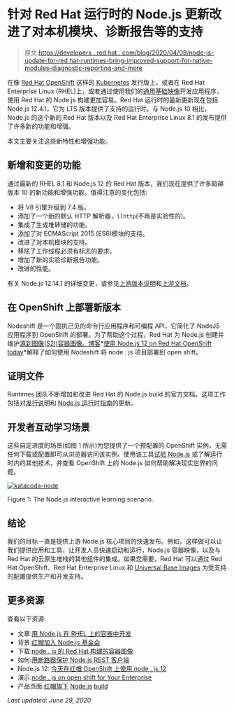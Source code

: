 # 针对 Red Hat 运行时的 Node.js 更新改进了对本机模块、诊断报告等的支持

> 原文:[https://developers . red hat . com/blog/2020/04/09/node-js-update-for-red hat-runtimes-bring-improved-support-for-native-modules-diagnostic-reporting-and-more](https://developers.redhat.com/blog/2020/04/09/node-js-update-for-red-hat-runtimes-brings-improved-support-for-native-modules-diagnostic-reporting-and-more)

在像 [Red Hat OpenShift](https://www.openshift.com/) 这样的 [Kubernetes](https://developers.redhat.com/topics/kubernetes/) 发行版上，或者在 Red Hat Enterprise Linux (RHEL)上，或者通过使用我们的[通用基础映像](https://developers.redhat.com/blog/category/ubi/)开发应用程序，使用 Red Hat 的 Node.js 构建更加容易。Red Hat 运行时的最新更新现在包括 Node.js 12.4.1，它为 LTS 版本提供了支持的运行时。与 Node.js 10 相比，Node.js 的这个新的 Red Hat 版本以及 Red Hat Enterprise Linux 8.1 的发布提供了许多新的功能和增强。

本文主要关注这些新特性和增强功能。

## 新增和变更的功能

通过最新的 RHEL 8.1 和 Node.js 12 的 Red Hat 版本，我们现在提供了许多超越版本 10 的新功能和增强功能。值得注意的变化包括:

*   将 V8 引擎升级到 7.4 版。
*   添加了一个新的默认 HTTP 解析器，`llhttp`(不再是实验性的)。
*   集成了生成堆转储的功能。
*   添加了对 ECMAScript 2015 (ES6)模块的支持。
*   改进了对本机模块的支持。
*   移除了工作线程必须有标志的要求。
*   增加了新的实验诊断报告功能。
*   改进的性能。

有关 Node.js 12.14.1 的详细变更，请参见[上游版本说明](https://nodejs.org/en/blog/release/v12.14.1/)和[上游文档](https://nodejs.org/dist/latest-v12.x/docs/api/)。

## 在 OpenShift 上部署新版本

Nodeshift 是一个固执己见的命令行应用程序和可编程 API，它简化了 NodeJS 应用程序到 OpenShift 的部署。为了帮助这个过程，Red Hat 为 Node.js 创建并维护[源到图像(S2I)容器图像。博客](https://cloud.docker.com/u/nodeshift/repository/docker/nodeshift/centos7-s2i-nodejs/tags)*[使用 Node.js 12 on Red Hat OpenShift today](https://developers.redhat.com/blog/2019/04/29/use-node-js-12-on-red-hat-openshift-today/)*解释了如何使用 Nodeshift 将 node . js 项目部署到 open shift。

## 证明文件

Runtimes 团队不断增加和改进 Red Hat 的 Node.js build 的官方文档。这项工作包括对[发行说明](https://access.redhat.com/documentation/en-us/red_hat_build_of_node.js/12/html-single/release_notes_for_node.js_12/index)和 [Node.js 运行时指南](https://access.redhat.com/documentation/en-us/red_hat_build_of_node.js/12/html-single/node.js_runtime_guide/index)的更新。

## 开发者互动学习场景

这些自定进度的场景(如图 1 所示)为您提供了一个预配置的 OpenShift 实例，无需任何下载或配置即可从浏览器访问该实例。使用该工具[试验 Node.js](https://learn.openshift.com/middleware/rhoar-getting-started-nodejs/) 或了解运行时内的其他技术，并查看 OpenShift 上的 Node.js 如何帮助解决现实世界的问题。

[![](../Images/31be319763bf9ff78536dcb14bf161a7.png "katacoda-node")](/sites/default/files/blog/2018/03/katacoda-node.png)

Figure 1: The Node.js interactive learning scenario.

## 结论

我们的目标一直是提供上游 Node.js 核心项目的快速发布。例如，这样做可以让我们提供应用和工具，让开发人员快速启动和运行，Node.js 容器映像，以及与 Red Hat 的云原生堆栈的其他组件的集成。如果您需要，Red Hat 可以通过 Red Hat OpenShift、Red Hat Enterprise Linux 和 [Universal Base Images](https://access.redhat.com/solutions/4309231) 为受支持的配置提供生产和开发支持。

## 更多资源

查看以下资源:

*   文章:[用 Node.js 在 RHEL 上的容器中开发](https://developers.redhat.com/blog/2019/09/13/develop-with-node-js-in-a-container-on-red-hat-enterprise-linux/)
*   背景:[红帽加入 Node.js 基金会](https://developers.redhat.com/blog/2015/10/07/red-hat-joins-node-js-foundation/)
*   下载:[node . js 的 Red Hat 构建的容器图像](https://catalog.redhat.com/software/containers/search?q=node.js&p=1)
*   如何:[用断路器保护 Node.js REST 客户端](https://lanceball.com/words/2017/01/05/protect-your-node-js-rest-clients-with-circuit-breakers)
*   Node.js 12: [今天在红帽 OpenShift 上使用 node . js 12](https://developers.redhat.com/blog/2019/04/29/use-node-js-12-on-red-hat-openshift-today/)
*   演示:[node . js on open shift for Your Enterprise](http://lanceball.com/riviera-dev-2017/)
*   产品页面:[红帽旗下](https://access.redhat.com/products/nodejs/) [Node.js](https://access.redhat.com/products/nodejs/) [build](https://access.redhat.com/products/nodejs/)

*Last updated: June 29, 2020*